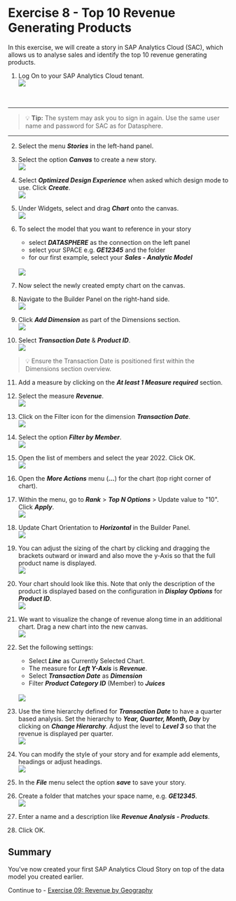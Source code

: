 # Exercise 8 - Top 10 Revenue Generating Products

In this exercise, we will create a story in SAP Analytics Cloud (SAC), which allows us to analyse sales and identify the top 10 revenue generating products.

1. Log On to your SAP Analytics Cloud tenant.
<br>![](images/00_00_0221.png) 
<br>

---

>:bulb: **Tip:** The system may ask you to sign in again. Use the same user name and password for SAC as for Datasphere.

---

2. Select the menu ***Stories*** in the left-hand panel.

3. Select the option ***Canvas*** to create a new story.
<br>![](images/00_00_0201.png) 

4. Select ***Optimized Design Experience*** when asked which design mode to use. Click ***Create***.
<br>![](images/00_00_0222.png) 

5. Under Widgets, select and drag ***Chart*** onto the canvas.
<br>![](images/00_00_0204.png)
6. To select the model that you want to reference in your story<br><ul><li>select ***DATASPHERE*** as the connection on the left panel</li><li>select your SPACE e.g. ***GE12345*** and the folder</li><li>for our first example, select your ***Sales - Analytic Model***</li></ul>
<br>![](images/00_00_0205.png)

7. Now select the newly created empty chart on the canvas.

8. Navigate to the Builder Panel on the right-hand side.
<br>![](images/00_00_0203.png) 


9. Click ***Add Dimension*** as part of the Dimensions section.
<br>![](images/00_00_0209.png) 

10. Select ***Transaction Date*** & ***Product ID***.
<br>![](images/00_00_0202.png)
>:bulb: Ensure the Transaction Date is positioned first within the Dimensions section overview.  

11. Add a measure by clicking on the ***At least 1 Measure required*** section.

12. Select the measure ***Revenue***.
<br>![](images/00_00_0210.png)

13. Click on the Filter icon for the dimension ***Transaction Date***. 
<br>![](images/00_00_0206.png) 

14. Select the option ***Filter by Member***.
<br>![](images/00_00_0215.png) 

15. Open the list of members and select the year 2022. Click OK.
<br>![](images/00_00_0216_2.png)

16. Open the ***More Actions*** menu (***...***) for the chart (top right corner of chart).

17. Within the menu, go to ***Rank*** > ***Top N Options*** > Update value to "10". Click ***Apply***.
<br>![](images/00_00_0220.png)

18. Update Chart Orientation to ***Horizontal*** in the Builder Panel.
<br>![](images/00_00_0226.png)

19. You can adjust the sizing of the chart by clicking and dragging the brackets outward or inward and also move the y-Axis so that the full product name is displayed.
<br>![](images/00_00_0223.png)

20. Your chart should look like this. Note that only the description of the product is displayed based on the configuration in ***Display Options*** for ***Product ID***.
<br>![](images/00_00_0225.png) 

21. We want to visualize the change of revenue along time in an additional chart. Drag a new chart into the new canvas.
<br>![](images/00_00_0228.png) 

22. Set the following settings:<br> <ul><li>Select ***Line*** as Currently Selected Chart.</li><li>The measure for ***Left Y-Axis*** is ***Revenue***.</li><li>Select ***Transaction Date*** as ***Dimension***</li><li>Filter ***Product Category ID*** (Member) to ***Juices***</li></ul>
<br>![](images/00_00_0229.png) 

23. Use the time hierarchy defined for ***Transaction Date*** to have a quarter based analysis. Set the hierarchy to ***Year, Quarter, Month, Day*** by clicking on ***Change Hierarchy***. Adjust the level to ***Level 3*** so that the revenue is displayed per quarter.
<br>![](images/00_00_0232.png) 

24. You can modify the style of your story and for example add elements, headings or adjust headings.
<br>![](images/00_00_0233.png) 

25. In the ***File*** menu select the option ***save*** to save your story.

26. Create a folder that matches your space name,  e.g. ***GE12345***.
<br>![](images/00_00_0224.png) 

27. Enter a name and a description like ***Revenue Analysis - Products***.

28. Click OK.

## Summary

You've now created your first SAP Analytics Cloud Story on top of the data model you created earlier. 

Continue to - [Exercise 09: Revenue by Geography ](../ex09/README.md)
